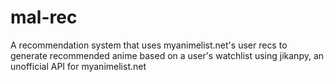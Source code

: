 # mal-rec
A recommendation system that uses myanimelist.net's user recs to generate recommended anime based on a user's watchlist using jikanpy, an unofficial API for myanimelist.net
